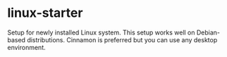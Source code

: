 # linux-starter
Setup for newly installed Linux system. This setup works well on Debian-based distributions. Cinnamon is preferred but you can use any desktop environment.
